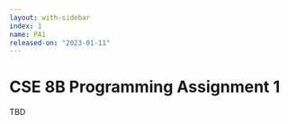 ```yaml
---
layout: with-sidebar
index: 1
name: PA1
released-on: "2023-01-11"
---
```


# CSE 8B Programming Assignment 1

TBD